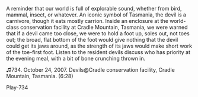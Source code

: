 A reminder that our world is full of explorable sound, whether from bird, mammal, insect, or whatever. An iconic symbol of Tasmania, the devil is a carnivore, though it eats mostly carrion. Inside an enclosure at the world-class conservation facility at Cradle Mountain, Tasmania, we were warned that if a devil came too close, we were to hold a foot up, soles out, not toes out; the broad, flat bottom of the foot would give nothing that the devil could get its jaws around, as the strength of its jaws would make short work of the toe-first foot. Listen to the resident devils discuss who has priority at the evening meal, with a bit of bone crunching thrown in.

♫734. October 24, 2007. Devils\@Cradle conservation facility, Cradle Mountain, Tasmania. (6:28)

Play-734
